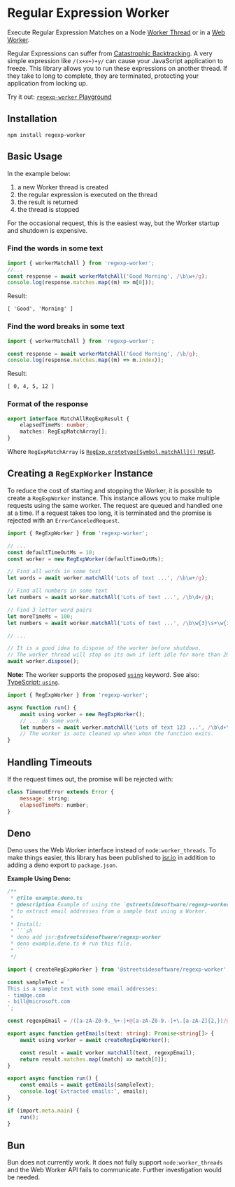 # Regular Expression Worker

Execute Regular Expression Matches on a Node [Worker Thread](https://nodejs.org/api/worker_threads.html) or in a [Web Worker](https://developer.mozilla.org/en-US/docs/Web/API/Worker).

Regular Expressions can suffer from [Catastrophic Backtracking](https://www.regular-expressions.info/catastrophic.html). A very simple expression like `/(x+x+)+y/` can cause your JavaScript application to freeze. This library allows you to run these expressions on another thread. If they take to long to complete, they are terminated, protecting your application from locking up.

Try it out: [`regexp-worker` Playground](https://streetsidesoftware.com/regexp-worker/)

## Installation

```
npm install regexp-worker
```

## Basic Usage

In the example below:

1. a new Worker thread is created
1. the regular expression is executed on the thread
1. the result is returned
1. the thread is stopped

For the occasional request, this is the easiest way, but the Worker startup and shutdown is expensive.

### Find the words in some text

<!--- @@inject: ./examples/example-words.js --->

```js
import { workerMatchAll } from 'regexp-worker';
//...
const response = await workerMatchAll('Good Morning', /\b\w+/g);
console.log(response.matches.map((m) => m[0]));
```

<!--- @@inject-end: ./examples/example-words.js --->

Result:

<!--- @@inject: ./examples/output/example-words.js.out.txt --->

```
[ 'Good', 'Morning' ]
```

<!--- @@inject-end: ./examples/output/example-words.js.out.txt --->

### Find the word breaks in some text

<!--- @@inject: ./examples/example-indexes.js --->

```js
import { workerMatchAll } from 'regexp-worker';

const response = await workerMatchAll('Good Morning', /\b/g);
console.log(response.matches.map((m) => m.index));
```

<!--- @@inject-end: ./examples/example-indexes.js --->

Result:

<!--- @@inject-code: examples/output/example-indexes.js.out.txt --->

```
[ 0, 4, 5, 12 ]
```

<!--- @@inject-end: examples/output/example-indexes.js.out.txt --->

### Format of the response

```ts
export interface MatchAllRegExpResult {
    elapsedTimeMs: number;
    matches: RegExpMatchArray[];
}
```

Where `RegExpMatchArray` is [`RegExp.prototype[Symbol.matchAll]()` result](https://developer.mozilla.org/en-US/docs/Web/JavaScript/Reference/Global_Objects/RegExp/exec#Description).

## Creating a `RegExpWorker` Instance

To reduce the cost of starting and stopping the Worker, it is possible to create a `RegExpWorker` instance.
This instance allows you to make multiple requests using the same worker. The request are queued and handled
one at a time. If a request takes too long, it is terminated and the promise is rejected with an `ErrorCanceledRequest`.

```js
import { RegExpWorker } from 'regexp-worker';

// ...
const defaultTimeOutMs = 10;
const worker = new RegExpWorker(defaultTimeOutMs);

// Find all words in some text
let words = await worker.matchAll('Lots of text ...', /\b\w+/g);

// Find all numbers in some text
let numbers = await worker.matchAll('Lots of text ...', /\b\d+/g);

// Find 3 letter word pairs
let moreTimeMs = 100;
let numbers = await worker.matchAll('Lots of text ...', /\b\w{3}\s+\w{3}/g, moreTimeMs);

// ...

// It is a good idea to dispose of the worker before shutdown.
// The worker thread will stop on its own if left idle for more than 200ms.
await worker.dispose();
```

**Note:** The worker supports the proposed [`using`](https://github.com/tc39/proposal-explicit-resource-management) keyword. See also: [TypeScript: `using`](https://www.typescriptlang.org/docs/handbook/release-notes/typescript-5-2.html).

```ts
import { RegExpWorker } from 'regexp-worker';

async function run() {
    await using worker = new RegExpWorker();
    // ... do some work.
    let numbers = await worker.matchAll('Lots of text 123 ...', /\b\d+\b/g);
    // The worker is auto cleaned up when when the function exits.
}
```

## Handling Timeouts

If the request times out, the promise will be rejected with:

```js
class TimeoutError extends Error {
    message: string;
    elapsedTimeMs: number;
}
```

## Deno

Deno uses the Web Worker interface instead of `node:worker_threads`.
To make things easier, this library has been published to [jsr.io](https://jsr.io/@streetsidesoftware/regexp-worker) in addition to
adding a deno export to `package.json`.

**Example Using Deno:**

<!--- @@inject: ./examples/example.deno.ts --->

````ts
/**
 * @file example.deno.ts
 * @description Example of using the `@streetsidesoftware/regexp-worker` package in Deno
 * to extract email addresses from a sample text using a Worker.
 *
 * Install:
 * ```sh
 * deno add jsr:@streetsidesoftware/regexp-worker
 * deno example.deno.ts # run this file.
 * ```
 */

import { createRegExpWorker } from '@streetsidesoftware/regexp-worker';

const sampleText = `
This is a sample text with some email addresses:
- tim@ge.com
- bill@microsoft.com
`;

const regexpEmail = /([a-zA-Z0-9._%+-]+@[a-zA-Z0-9.-]+\.[a-zA-Z]{2,})/g;

export async function getEmails(text: string): Promise<string[]> {
    await using worker = await createRegExpWorker();

    const result = await worker.matchAll(text, regexpEmail);
    return result.matches.map((match) => match[0]);
}

export async function run() {
    const emails = await getEmails(sampleText);
    console.log('Extracted emails:', emails);
}

if (import.meta.main) {
    run();
}
````

<!--- @@inject-end: ./examples/example.deno.ts --->

## Bun

Bun does not currently work. It does not fully support `node:worker_threads` and the Web Worker API fails to communicate. Further investigation would be needed.
